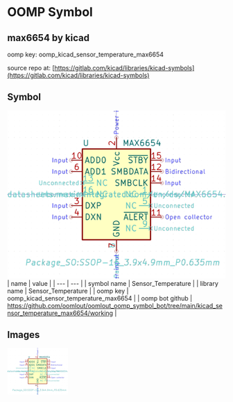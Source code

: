 # OOMP Symbol  
## max6654  by kicad  
  
oomp key: oomp_kicad_sensor_temperature_max6654  
  
source repo at: [https://gitlab.com/kicad/libraries/kicad-symbols](https://gitlab.com/kicad/libraries/kicad-symbols)  
## Symbol  
  
[![working.png](working_600.png)](working.png)  
| name | value | 
| --- | --- | 
| symbol name | Sensor_Temperature | 
| library name | Sensor_Temperature | 
| oomp key | oomp_kicad_sensor_temperature_max6654 | 
| oomp bot github | https://github.com/oomlout/oomlout_oomp_symbol_bot/tree/main/kicad_sensor_temperature_max6654/working | 
## Images  
  
[![working.png](working_140.png)](working.png)  
